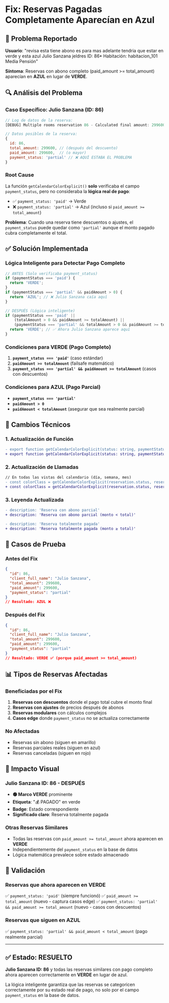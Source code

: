 # Fix: Reservas Pagadas Completamente Aparecían en Azul

## 🐛 Problema Reportado

**Usuario**: "revisa esta tiene abono es para mas adelante tendria que estar en verde y esta azul Julio Sanzana jeldres ID: 86• Habitación: habitacion_101 Media Pensión"

**Síntoma**: Reservas con abono completo (paid_amount >= total_amount) aparecían en **AZUL** en lugar de **VERDE**.

## 🔍 Análisis del Problema

### **Caso Específico: Julio Sanzana (ID: 86)**
```javascript
// Log de datos de la reserva:
[DEBUG] Multiple rooms reservation 86 - Calculated final amount: 299600 (base: 313800, discount: 14200, surcharge: 0)

// Datos posibles de la reserva:
{
  id: 86,
  total_amount: 299600, // (después del descuento)
  paid_amount: 299600,  // (o mayor)
  payment_status: 'partial' // ❌ AQUÍ ESTABA EL PROBLEMA
}
```

### **Root Cause**
La función `getCalendarColorExplicit()` **solo** verificaba el campo `payment_status`, pero no consideraba la **lógica real de pago**:

- ✅ `payment_status: 'paid'` → Verde
- ❌ `payment_status: 'partial'` → Azul (incluso si `paid_amount >= total_amount`)

**Problema**: Cuando una reserva tiene descuentos o ajustes, el `payment_status` puede quedar como `'partial'` aunque el monto pagado cubra completamente el total.

## ✅ Solución Implementada

### **Lógica Inteligente para Detectar Pago Completo**

```typescript
// ANTES (Solo verificaba payment_status)
if (paymentStatus === 'paid') {
  return 'VERDE';
}
if (paymentStatus === 'partial' && paidAmount > 0) {
  return 'AZUL'; // ❌ Julio Sanzana caía aquí
}

// DESPUÉS (Lógica inteligente)
if (paymentStatus === 'paid' || 
    (totalAmount > 0 && paidAmount >= totalAmount) || 
    (paymentStatus === 'partial' && totalAmount > 0 && paidAmount >= totalAmount)) {
  return 'VERDE'; // ✅ Ahora Julio Sanzana aparece aquí
}
```

### **Condiciones para VERDE (Pago Completo)**
1. **`payment_status === 'paid'`** (caso estándar)
2. **`paidAmount >= totalAmount`** (failsafe matemático)
3. **`payment_status === 'partial' && paidAmount >= totalAmount`** (casos con descuentos)

### **Condiciones para AZUL (Pago Parcial)**
- **`payment_status === 'partial'`** 
- **`paidAmount > 0`** 
- **`paidAmount < totalAmount`** (asegurar que sea realmente parcial)

## 🔧 Cambios Técnicos

### **1. Actualización de Función**
```diff
- export function getCalendarColorExplicit(status: string, paymentStatus: string, paidAmount: number = 0): string {
+ export function getCalendarColorExplicit(status: string, paymentStatus: string, paidAmount: number = 0, totalAmount: number = 0): string {
```

### **2. Actualización de Llamadas**
```diff
// En todas las vistas del calendario (día, semana, mes)
- const colorClass = getCalendarColorExplicit(reservation.status, reservation.payment_status, reservation.paid_amount);
+ const colorClass = getCalendarColorExplicit(reservation.status, reservation.payment_status, reservation.paid_amount, reservation.total_amount);
```

### **3. Leyenda Actualizada**
```diff
- description: 'Reserva con abono parcial'
+ description: 'Reserva con abono parcial (monto < total)'

- description: 'Reserva totalmente pagada'  
+ description: 'Reserva totalmente pagada (monto ≥ total)'
```

## 🎯 Casos de Prueba

### **Antes del Fix**
```json
{
  "id": 86,
  "client_full_name": "Julio Sanzana",
  "total_amount": 299600,
  "paid_amount": 299600,
  "payment_status": "partial"
}
// Resultado: AZUL ❌
```

### **Después del Fix**
```json
{
  "id": 86, 
  "client_full_name": "Julio Sanzana",
  "total_amount": 299600,
  "paid_amount": 299600,
  "payment_status": "partial"
}
// Resultado: VERDE ✅ (porque paid_amount >= total_amount)
```

## 📊 Tipos de Reservas Afectadas

### **Beneficiadas por el Fix**
1. **Reservas con descuentos** donde el pago total cubre el monto final
2. **Reservas con ajustes** de precios después de abonos
3. **Reservas modulares** con cálculos complejos
4. **Casos edge** donde `payment_status` no se actualiza correctamente

### **No Afectadas**
- Reservas sin abono (siguen en amarillo)
- Reservas parciales reales (siguen en azul)
- Reservas canceladas (siguen en rojo)

## 🚀 Impacto Visual

### **Julio Sanzana ID: 86 - DESPUÉS**
- **🟢 Marco VERDE** prominente
- **Etiqueta**: "💰 PAGADO" en verde
- **Badge**: Estado correspondiente 
- **Significado claro**: Reserva totalmente pagada

### **Otras Reservas Similares**
- Todas las reservas con `paid_amount >= total_amount` ahora aparecen en **VERDE**
- Independientemente del `payment_status` en la base de datos
- Lógica matemática prevalece sobre estado almacenado

## 🔄 Validación

### **Reservas que ahora aparecen en VERDE**
✅ `payment_status: 'paid'` (siempre funcionó)
✅ `paid_amount >= total_amount` (nuevo - captura casos edge)
✅ `payment_status: 'partial' && paid_amount >= total_amount` (nuevo - casos con descuentos)

### **Reservas que siguen en AZUL**
✅ `payment_status: 'partial' && paid_amount < total_amount` (pago realmente parcial)

---

## ✅ Estado: RESUELTO

**Julio Sanzana ID: 86** y todas las reservas similares con pago completo ahora aparecen correctamente en **VERDE** en lugar de azul.

La lógica inteligente garantiza que las reservas se categoricen correctamente por su estado real de pago, no solo por el campo `payment_status` en la base de datos. 